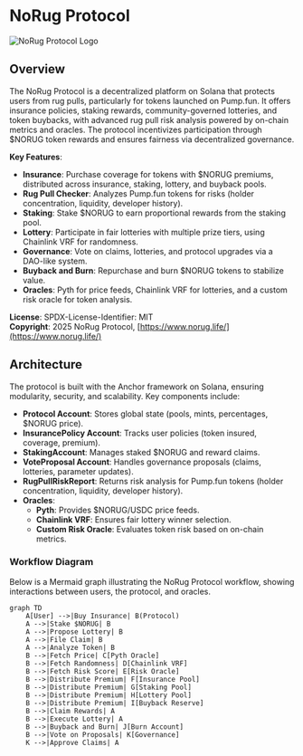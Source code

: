 # NoRug Protocol

![NoRug Protocol Logo](https://i.ibb.co/3YTfWhnD/88-C26570-A90-B-4073-B87-D-0396-FDE0-C195.png)

## Overview
The NoRug Protocol is a decentralized platform on Solana that protects users from rug pulls, particularly for tokens launched on Pump.fun. It offers insurance policies, staking rewards, community-governed lotteries, and token buybacks, with advanced rug pull risk analysis powered by on-chain metrics and oracles. The protocol incentivizes participation through $NORUG token rewards and ensures fairness via decentralized governance.

**Key Features**:
- **Insurance**: Purchase coverage for tokens with $NORUG premiums, distributed across insurance, staking, lottery, and buyback pools.
- **Rug Pull Checker**: Analyzes Pump.fun tokens for risks (holder concentration, liquidity, developer history).
- **Staking**: Stake $NORUG to earn proportional rewards from the staking pool.
- **Lottery**: Participate in fair lotteries with multiple prize tiers, using Chainlink VRF for randomness.
- **Governance**: Vote on claims, lotteries, and protocol upgrades via a DAO-like system.
- **Buyback and Burn**: Repurchase and burn $NORUG tokens to stabilize value.
- **Oracles**: Pyth for price feeds, Chainlink VRF for lotteries, and a custom risk oracle for token analysis.

**License**: SPDX-License-Identifier: MIT  
**Copyright**: 2025 NoRug Protocol, [https://www.norug.life/](https://www.norug.life/)

## Architecture
The protocol is built with the Anchor framework on Solana, ensuring modularity, security, and scalability. Key components include:

- **Protocol Account**: Stores global state (pools, mints, percentages, $NORUG price).
- **InsurancePolicy Account**: Tracks user policies (token insured, coverage, premium).
- **StakingAccount**: Manages staked $NORUG and reward claims.
- **VoteProposal Account**: Handles governance proposals (claims, lotteries, parameter updates).
- **RugPullRiskReport**: Returns risk analysis for Pump.fun tokens (holder concentration, liquidity, developer history).
- **Oracles**:
  - **Pyth**: Provides $NORUG/USDC price feeds.
  - **Chainlink VRF**: Ensures fair lottery winner selection.
  - **Custom Risk Oracle**: Evaluates token risk based on on-chain metrics.

### Workflow Diagram
Below is a Mermaid graph illustrating the NoRug Protocol workflow, showing interactions between users, the protocol, and oracles.

```mermaid
graph TD
    A[User] -->|Buy Insurance| B(Protocol)
    A -->|Stake $NORUG| B
    A -->|Propose Lottery| B
    A -->|File Claim| B
    A -->|Analyze Token| B
    B -->|Fetch Price| C[Pyth Oracle]
    B -->|Fetch Randomness| D[Chainlink VRF]
    B -->|Fetch Risk Score| E[Risk Oracle]
    B -->|Distribute Premium| F[Insurance Pool]
    B -->|Distribute Premium| G[Staking Pool]
    B -->|Distribute Premium| H[Lottery Pool]
    B -->|Distribute Premium| I[Buyback Reserve]
    B -->|Claim Rewards| A
    B -->|Execute Lottery| A
    B -->|Buyback and Burn| J[Burn Account]
    B -->|Vote on Proposals| K[Governance]
    K -->|Approve Claims| A

